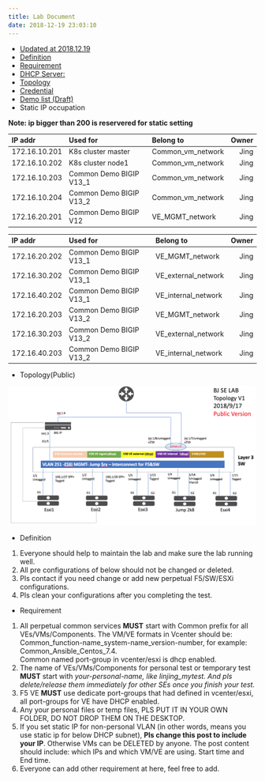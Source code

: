 ```yaml
---
title: Lab Document
date: 2018-12-19 23:03:10
---
```


- [Updated at  2018.12.19](https://docs.f5net.com/display/~jlin/F5+China+SE+Lab+Page)
- [Definition](https://docs.f5net.com/display/~jlin/F5+China+SE+Lab+Page#F5ChinaSELabPage-Definition)
- [Requirement](https://docs.f5net.com/display/~jlin/F5+China+SE+Lab+Page#F5ChinaSELabPage-Requirement)
- [DHCP Server:](https://docs.f5net.com/display/~jlin/F5+China+SE+Lab+Page#F5ChinaSELabPage-DHCPServer:)
- [Topology](https://docs.f5net.com/display/~jlin/F5+China+SE+Lab+Page#F5ChinaSELabPage-Topology)
- [Credential](https://docs.f5net.com/display/~jlin/F5+China+SE+Lab+Page#F5ChinaSELabPage-Credential)
- [Demo list (Draft)](https://docs.f5net.com/display/~jlin/F5+China+SE+Lab+Page#F5ChinaSELabPage-Demolist(Draft))
- Static IP occupation

**Note: ip bigger than 200 is reservered for static setting**

| IP addr       | Used for             | Belong to           | Owner        |
|:------------- |:---------------------|:------------------- |-------------:|
| 172.16.10.201 | K8s cluster master   | Common\_vm\_network | Jing
| 172.16.10.202 | K8s cluster node1    | Common\_vm\_network | Jing
| 172.16.10.203 | Common Demo BIGIP V13_1   | Common\_vm\_network | Jing
| 172.16.10.204 | Common Demo BIGIP V13_2   | Common\_vm\_network | Jing
| 172.16.20.201 | Common Demo BIGIP V12| VE\_MGMT\_network   | Jing

| IP addr       | Used for             | Belong to           | Owner        |
|:------------- |:---------------------|:------------------- |-------------:|
| 172.16.20.202 | Common Demo BIGIP V13_1| VE\_MGMT\_network   | Jing
| 172.16.30.202 | Common Demo BIGIP V13_1| VE\_external\_network   | Jing
| 172.16.40.202 | Common Demo BIGIP V13_1| VE\_internal\_network   | Jing
| 172.16.20.203 | Common Demo BIGIP V13_2| VE\_MGMT\_network   | Jing
| 172.16.30.203 | Common Demo BIGIP V13_2| VE\_external\_network   | Jing
| 172.16.40.203 | Common Demo BIGIP V13_2| VE\_internal\_network   | Jing



- Topology(Public)
<img src="/2018/09/17/Lab-Topology-0/topology-public.png">

- Definition

1. Everyone should help to maintain the lab and make sure the lab running well.
2. All pre configurations of below should not be changed or deleted.
3. Pls contact if you need change or add new perpetual F5/SW/ESXi configurations.
4. Pls clean your configurations after you completing the test.

- Requirement

1. All  perpetual common services **MUST** start with Common prefix for all  VEs/VMs/Components. The VM/VE formats in Vcenter should be: Common_function-name_system-name_version-number, for example: Common_Ansible_Centos_7.4.     
   Common named port-group in vcenter/esxi is dhcp enabled.
2. The name of  VEs/VMs/Components for personal test or temporary test **MUST** start with *your-personal-name, like linjing_mytest. And pls delete/release them immediately for other SEs once you finish your test.*
3. F5 VE **MUST** use dedicate port-groups that had defined in vcenter/esxi, all port-groups for VE have DHCP enabled.
4. Any your personal files or temp files, PLS PUT IT IN YOUR OWN FOLDER, DO NOT DROP THEM ON THE DESKTOP. 
5. If you set static IP for non-personal VLAN (in other words, means you use static ip for below DHCP subnet), **Pls change this post to include your IP**.  Otherwise VMs can be DELETED by anyone. The post content should include: which IPs and which VM/VE are using. Start time and End time.
6. Everyone can add other requirement at here, feel free to add.
